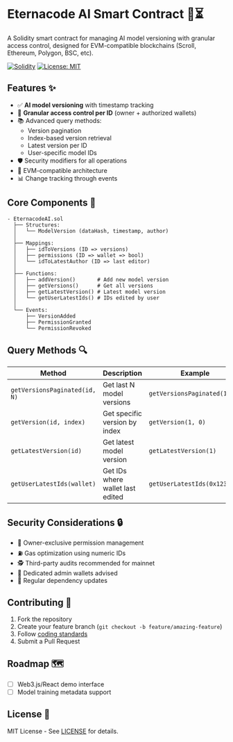 
# Eternacode AI Smart Contract 🤖⏳

A Solidity smart contract for managing AI model versioning with granular access control, designed for EVM-compatible blockchains (Scroll, Ethereum, Polygon, BSC, etc).

[![Solidity](https://img.shields.io/badge/Solidity-0.8%2B-blue)](https://soliditylang.org)
[![License: MIT](https://img.shields.io/badge/License-MIT-yellow.svg)](LICENSE)

## Features ✨
- ✅ **AI model versioning** with timestamp tracking
- 🔑 **Granular access control per ID** (owner + authorized wallets)
- 📚 Advanced query methods:
  - Version pagination
  - Index-based version retrieval
  - Latest version per ID
  - User-specific model IDs
- 🛡️ Security modifiers for all operations
- 📡 EVM-compatible architecture
- 📊 Change tracking through events

## Core Components 🧩
```solidity
- EternacodeAI.sol
  ├── Structures:
  │   └── ModelVersion (dataHash, timestamp, author)
  │
  ├── Mappings:
  │   ├── idToVersions (ID => versions)
  │   ├── permissions (ID => wallet => bool)
  │   └── idToLatestAuthor (ID => last editor)
  │
  ├── Functions:
  │   ├── addVersion()       # Add new model version
  │   ├── getVersions()      # Get all versions
  │   ├── getLatestVersion() # Latest model version
  │   └── getUserLatestIds() # IDs edited by user
  │
  └── Events:
      ├── VersionAdded
      ├── PermissionGranted
      └── PermissionRevoked
```

## Query Methods 🔍
| Method                     | Description                          | Example                   |
|----------------------------|--------------------------------------|---------------------------|
| `getVersionsPaginated(id, N)` | Get last N model versions          | `getVersionsPaginated(1, 3)` |
| `getVersion(id, index)`     | Get specific version by index       | `getVersion(1, 0)`        |
| `getLatestVersion(id)`      | Get latest model version            | `getLatestVersion(1)`     |
| `getUserLatestIds(wallet)`  | Get IDs where wallet last edited    | `getUserLatestIds(0x123...)` |

## Security Considerations 🔒
- 🔐 Owner-exclusive permission management
- ⛽ Gas optimization using numeric IDs
- 🕵️ Third-party audits recommended for mainnet
- 🧩 Dedicated admin wallets advised
- 🔄 Regular dependency updates


## Contributing 🤝
1. Fork the repository
2. Create your feature branch (`git checkout -b feature/amazing-feature`)
3. Follow [coding standards](.github/CODE_STYLE.md)
4. Submit a Pull Request

## Roadmap 🗺️
- [ ] Web3.js/React demo interface
- [ ] Model training metadata support

## License 📄
MIT License - See [LICENSE](LICENSE) for details.

